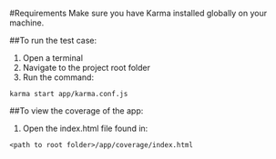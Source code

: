 #Requirements
Make sure you have Karma installed globally on your machine.

##To run the test case:
1. Open a terminal
2. Navigate to the project root folder
3. Run the command:
```
karma start app/karma.conf.js
```

##To view the coverage of the app:
1. Open the index.html file found in:
```
<path to root folder>/app/coverage/index.html
```
